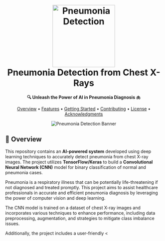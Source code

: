 <h1 align="center">
  <br>
  <a href="https://github.com/your-username/pneumonia-detection"><img src="https://i.ibb.co/Lrk4XZP/pneumonia-icon.png" alt="Pneumonia Detection" width="200"></a>
  <br>
  Pneumonia Detection from Chest X-Rays
  <br>
</h1>

<p align="center">
  <strong>🔍 Unleash the Power of AI in Pneumonia Diagnosis 🫁</strong>
</p>

<p align="center">
  <a href="#overview">Overview</a> •
  <a href="#features">Features</a> •
  <a href="#getting-started">Getting Started</a> •
  <a href="#contributing">Contributing</a> •
  <a href="#license">License</a> •
  <a href="#acknowledgments">Acknowledgments</a>
</p>

<p align="center">
  <img src="https://i.ibb.co/qWQqTHR/pneumonia-banner.png" alt="Pneumonia Detection Banner">
</p>

<h2 id="overview">🌅 Overview</h2>

<p>This repository contains an <strong>AI-powered system</strong> developed using deep learning techniques to accurately detect pneumonia from chest X-ray images. The project utilizes <strong>TensorFlow/Keras</strong> to build a <strong>Convolutional Neural Network (CNN)</strong> model for binary classification of normal and pneumonia cases.</p>

<p>Pneumonia is a respiratory illness that can be potentially life-threatening if not diagnosed and treated promptly. This project aims to assist healthcare professionals in accurate and efficient pneumonia diagnosis by leveraging the power of computer vision and deep learning.</p>

<p>The CNN model is trained on a dataset of chest X-ray images and incorporates various techniques to enhance performance, including data preprocessing, augmentation, and strategies to mitigate class imbalance issues.</p>

<p>Additionally, the project includes a user-friendly <
